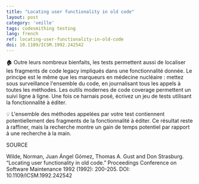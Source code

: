 ```yaml
---
title: "Locating user functionality in old code"
layout: post
category: 'veille'
tags: codesmithing testing
lang: french
ref: locating-user-functionality-in-old-code
doi: 10.1109/ICSM.1992.242542
---
```


🏚️ Outre leurs nombreux bienfaits, les tests permettent aussi de localiser les fragments de code legacy impliqués dans une fonctionnalité donnée. Le principe est le même que les marqueurs en médecine nucléaire : mettez sous surveillance l'ensemble du code, en journalisant tous les appels à toutes les méthodes. Les outils modernes de code coverage permettent un suivi ligne à ligne. Une fois ce harnais posé, écrivez un jeu de tests utilisant la fonctionnalité à éditer. 

💡 L'ensemble des méthodes appelées par votre test contiennent potentiellement des fragments de la fonctionnalité à éditer. Ce résultat reste à raffiner, mais la recherche montre un gain de temps potentiel par rapport à une recherche à la main.

SOURCE

Wilde, Norman, Juan Ángel Gómez, Thomas A. Gust and Don Strasburg. “Locating user functionality in old code.” Proceedings Conference on Software Maintenance 1992 (1992): 200-205. DOI: 10.1109/ICSM.1992.242542